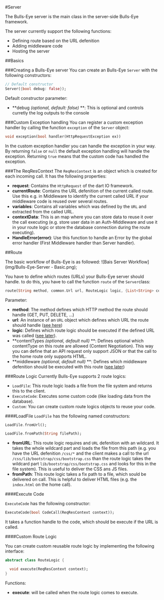 #Server

The Bulls-Eye server is the main class in the server-side Bulls-Eye framework.

The server currently support the following functions:
* Defining route based on the URL defenition
* Adding middleware code
* Hosting the server


##Basics

###Creating a Bulls-Eye server
You can create an Bulls-Eye `Server` with the following constructors:
```dart
// Default constructor
Server({bool debug: false});
```
Default constructor parameter:
* **debug *(optional, default: false)* **: This is optional and controls curretly the log outputs to the console

###Custom Exception handling
You can register a custom exception handler by calling the function `exception` of the `Server` object:
```dart
void exception(bool handler(HttpRequestException ex))
```
In the custom exception handler you can handle the exception in your way. By returning `false` or `null` the default exception handling will handle the exception. Returning `true` means that the custom code has handled the exception.

###The ReqResContext
The `ReqResContext` is an object which is created for each incoming call. It has the following properties:
* **request**: Contains the `HttpRequest` of the dart IO framework.
* **currentRoute**: Contains the URL defenition of the current called route. Use this e.g. in Middleware to identify the current called URL if your middleware code is reused over several routes.
* **variables**: Contains all variables which was defined by the `URL` and extracted from the called URL.
* **contextData**: This is an map where you can store data to reuse it over the call executing (e.g. store user data in an Auth-Middleware and use it in your route logic or store the database connection during the route executing).
* **HandleError(error)**: Use this function to handle an Error by the global error handler (First Middleware handler than Server handler).

##Route

The basic workflow of Bulls-Eye is as followed:
![Bais Server Workflow](img/Bulls-Eye-Server - Basic.png);

You have to define which routes (URLs) your Bulls-Eye server should handle. to do this, you have to call the function `route` of the `Server`class:
```dart
route(String method, common.Url url, RouteLogic logic, {List<String> contentTypes, String middleware});
```
Parameter:
* **method**: The method defines which HTTP method the route should handle (GET, PUT, DELETE, ...)
* **url**: An instance of an `URL` object which defines which URL the route should handle ([see here](../URLDefenitions.dart))
* **logic**: Defines which route logic should be executed if the defined URL was called ([see later](#route-logic)).
* **contentTypes *(optional, default null)* **: Defines optional which contentType on this route are allowed (Content Negotiation). This way you can define that an API request only support JSON or that the call to the home route only supports HTML.
* **middleware *(optional, default null)* **: Defines which middleware defenition should be executed with this route ([see later](#middleware))

###Route Logic
Currently Bulls-Eye supports 2 route logics:
* `LoadFile`: This route logic loads a file from the file system and returns this to the client.
* `ExecuteCode`: Executes some custom code (like loading data from the database).
* `Custom`: You can create custom route logics objects to reuse your code.

####LoadFile
`LoadFile` has the following named constructors:
```dart
LoadFile.fromUrl();

LoadFile.fromPath(String filePath);
```
* **fromURL**: This route logic requires and `URL` defenition with an wildcard. It takes the whole wildcard part and loads the file from this path (e.g. you have the URL defenition `/css/*` and the client makes a call to the url `/css/lib/bootstrap/css/bootstrap.css` than the route logic takes the wildcard part `lib/bootstrap/css/bootstrap.css` and looks for this in the file system). This is useful to deliver the CSS ans JS files.
* **fromPath**: This route logic takes a fix path to a file, which sould be delivered on call. This is helpful to deliver HTML files (e.g. the `index.html` on the home call).

####Execute Code

`ExecuteCode` has the following constructor:
```dart
ExecuteCode(bool CodeCall(ReqResContext context));
```
It takes a function handle to the code, which should be execute if the URL is called.

####Custom Route Logic

You can create custom reusable route logic by implementing the following interface:
```dart
abstract class RouteLogic {

  void execute(ReqResContext context);
}
```
Functions:
* **execute**: will be called when the route logic comes to execute.

